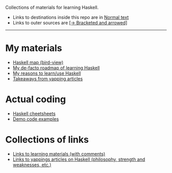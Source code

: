 Collections of materials for learning Haskell.

* Links to destinations inside this repo are in [Normal text]()
* Links to outer sources are [[→ Bracketed and arrowed]]()

---

# My materials

* [Haskell map (bird-view)](https://github.com/rmnavr/hs_study/blob/main/materials/hs_map.md)
* [My de-facto roadmap of learning Haskell](https://github.com/rmnavr/hs_study/blob/main/materials/my_hs_roadmap.md) 
* [My reasons to learn/use Haskell](https://github.com/rmnavr/hs_study/blob/main/materials/why_hs.md) 
* [Takeaways from yapping articles](https://github.com/rmnavr/hs_study/blob/main/materials/articles_consp.md)

# Actual coding

* [Haskell cheetsheets](https://github.com/rmnavr/hs_study/blob/main/chsheet/README.md)
* [Demo code examples](https://github.com/rmnavr/hs_study/blob/main/demo_code/README.md)

# Collections of links

* [Links to learning materials (with comments)](https://github.com/rmnavr/hs_study/blob/main/materials/_learning_materials.md) 
* [Links to yappings articles on Haskell (philosophy, strength and weaknesses, etc.)](https://github.com/rmnavr/hs_study/blob/main/materials/_yapping_articles.md)

